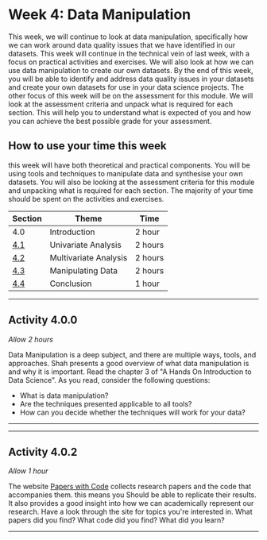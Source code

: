 # Week 4: Data Manipulation

This week, we will continue to look at data manipulation, specifically how we
can work around data quality issues that we have identified in our datasets.
This week will continue in the technical vein of last week, with a focus on
practical activities and exercises. We will also look at how we can use data
manipulation to create our own datasets. By the end of this week, you will be
able to identify and address data quality issues in your datasets and create
your own datasets for use in your data science projects. The other focus of this
week will be on the assessment for this module. We will look at the assessment
criteria and unpack what is required for each section. This will help you to
understand what is expected of you and how you can achieve the best possible
grade for your assessment.

## How to use your time this week

this week will have both theoretical and practical components. You will be using
tools and techniques to manipulate data and synthesise your own datasets. You
will also be looking at the assessment criteria for this module and unpacking
what is required for each section. The majority of your time should be spent on
the activities and exercises.

| Section       | Theme                 | Time    |
| ------------- | --------------------- | ------- |
| 4.0           | Introduction          | 2 hour  |
| [4.1](4.1.md) | Univariate Analysis   | 2 hours |
| [4.2](4.2.md) | Multivariate Analysis | 2 hours |
| [4.3](4.3.md) | Manipulating Data     | 2 hours |
| [4.4](4.4.md) | Conclusion            | 1 hour  |

---

## Activity 4.0.0

_Allow 2 hours_

Data Manipulation is a deep subject, and there are multiple ways, tools, and
approaches. Shah presents a good overview of what data manipulation is and why
it is important. Read the chapter 3 of "A Hands On Introduction to Data
Science". As you read, consider the following questions:

- What is data manipulation?
- Are the techniques presented applicable to all tools?
- How can you decide whether the techniques will work for your data?

---

---

## Activity 4.0.2

_Allow 1 hour_

The website [Papers with Code](https://paperswithcode.com/) collects research
papers and the code that accompanies them. this means you Should be able to
replicate their results. It also provides a good insight into how we can
academically represent our research. Have a look through the site for topics
you're interested in. What papers did you find? What code did you find? What did
you learn?

---
